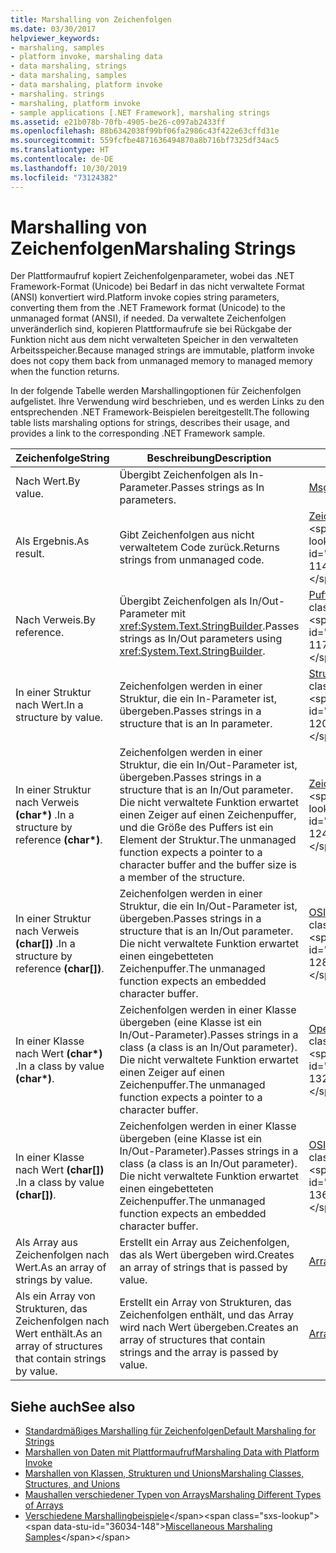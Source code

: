```yaml
---
title: Marshalling von Zeichenfolgen
ms.date: 03/30/2017
helpviewer_keywords:
- marshaling, samples
- platform invoke, marshaling data
- data marshaling, strings
- data marshaling, samples
- data marshaling, platform invoke
- marshaling. strings
- marshaling, platform invoke
- sample applications [.NET Framework], marshaling strings
ms.assetid: e21b078b-70fb-4905-be26-c097ab2433ff
ms.openlocfilehash: 88b6342038f99bf06fa2986c43f422e63cffd31e
ms.sourcegitcommit: 559fcfbe4871636494870a8b716bf7325df34ac5
ms.translationtype: HT
ms.contentlocale: de-DE
ms.lasthandoff: 10/30/2019
ms.locfileid: "73124382"
---
```

# <a name="marshaling-strings"></a><span data-ttu-id="36034-102">Marshalling von Zeichenfolgen</span><span class="sxs-lookup"><span data-stu-id="36034-102">Marshaling Strings</span></span>
<span data-ttu-id="36034-103">Der Plattformaufruf kopiert Zeichenfolgenparameter, wobei das .NET Framework-Format (Unicode) bei Bedarf in das nicht verwaltete Format (ANSI) konvertiert wird.</span><span class="sxs-lookup"><span data-stu-id="36034-103">Platform invoke copies string parameters, converting them from the .NET Framework format (Unicode) to the unmanaged format (ANSI), if needed.</span></span> <span data-ttu-id="36034-104">Da verwaltete Zeichenfolgen unveränderlich sind, kopieren Plattformaufrufe sie bei Rückgabe der Funktion nicht aus dem nicht verwalteten Speicher in den verwalteten Arbeitsspeicher.</span><span class="sxs-lookup"><span data-stu-id="36034-104">Because managed strings are immutable, platform invoke does not copy them back from unmanaged memory to managed memory when the function returns.</span></span>  
  
 <span data-ttu-id="36034-105">In der folgende Tabelle werden Marshallingoptionen für Zeichenfolgen aufgelistet. Ihre Verwendung wird beschrieben, und es werden Links zu den entsprechenden .NET Framework-Beispielen bereitgestellt.</span><span class="sxs-lookup"><span data-stu-id="36034-105">The following table lists marshaling options for strings, describes their usage, and provides a link to the corresponding .NET Framework sample.</span></span>  
  
|<span data-ttu-id="36034-106">Zeichenfolge</span><span class="sxs-lookup"><span data-stu-id="36034-106">String</span></span>|<span data-ttu-id="36034-107">Beschreibung</span><span class="sxs-lookup"><span data-stu-id="36034-107">Description</span></span>|<span data-ttu-id="36034-108">Beispiel</span><span class="sxs-lookup"><span data-stu-id="36034-108">Sample</span></span>|  
|------------|-----------------|------------|  
|<span data-ttu-id="36034-109">Nach Wert.</span><span class="sxs-lookup"><span data-stu-id="36034-109">By value.</span></span>|<span data-ttu-id="36034-110">Übergibt Zeichenfolgen als In-Parameter.</span><span class="sxs-lookup"><span data-stu-id="36034-110">Passes strings as In parameters.</span></span>|[<span data-ttu-id="36034-111">MsgBox</span><span class="sxs-lookup"><span data-stu-id="36034-111">MsgBox</span></span>](msgbox-sample.md)|  
|<span data-ttu-id="36034-112">Als Ergebnis.</span><span class="sxs-lookup"><span data-stu-id="36034-112">As result.</span></span>|<span data-ttu-id="36034-113">Gibt Zeichenfolgen aus nicht verwaltetem Code zurück.</span><span class="sxs-lookup"><span data-stu-id="36034-113">Returns strings from unmanaged code.</span></span>|<span data-ttu-id="36034-114">[Zeichenfolgen](https://docs.microsoft.com/previous-versions/dotnet/netframework-4.0/e765dyyy(v=vs.100))</span><span class="sxs-lookup"><span data-stu-id="36034-114">[Strings](https://docs.microsoft.com/previous-versions/dotnet/netframework-4.0/e765dyyy(v=vs.100))</span></span>|  
|<span data-ttu-id="36034-115">Nach Verweis.</span><span class="sxs-lookup"><span data-stu-id="36034-115">By reference.</span></span>|<span data-ttu-id="36034-116">Übergibt Zeichenfolgen als In/Out-Parameter mit <xref:System.Text.StringBuilder>.</span><span class="sxs-lookup"><span data-stu-id="36034-116">Passes strings as In/Out parameters using <xref:System.Text.StringBuilder>.</span></span>|<span data-ttu-id="36034-117">[Puffer](https://docs.microsoft.com/previous-versions/dotnet/netframework-4.0/x3txb6xc(v=vs.100))</span><span class="sxs-lookup"><span data-stu-id="36034-117">[Buffers](https://docs.microsoft.com/previous-versions/dotnet/netframework-4.0/x3txb6xc(v=vs.100))</span></span>|  
|<span data-ttu-id="36034-118">In einer Struktur nach Wert.</span><span class="sxs-lookup"><span data-stu-id="36034-118">In a structure by value.</span></span>|<span data-ttu-id="36034-119">Zeichenfolgen werden in einer Struktur, die ein In-Parameter ist, übergeben.</span><span class="sxs-lookup"><span data-stu-id="36034-119">Passes strings in a structure that is an In parameter.</span></span>|<span data-ttu-id="36034-120">[Strukturen](https://docs.microsoft.com/previous-versions/dotnet/netframework-4.0/eadtsekz(v=vs.100))</span><span class="sxs-lookup"><span data-stu-id="36034-120">[Structs](https://docs.microsoft.com/previous-versions/dotnet/netframework-4.0/eadtsekz(v=vs.100))</span></span>|  
|<span data-ttu-id="36034-121">In einer Struktur nach Verweis **(char\*)** .</span><span class="sxs-lookup"><span data-stu-id="36034-121">In a structure by reference **(char\*)**.</span></span>|<span data-ttu-id="36034-122">Zeichenfolgen werden in einer Struktur, die ein In/Out-Parameter ist, übergeben.</span><span class="sxs-lookup"><span data-stu-id="36034-122">Passes strings in a structure that is an In/Out parameter.</span></span> <span data-ttu-id="36034-123">Die nicht verwaltete Funktion erwartet einen Zeiger auf einen Zeichenpuffer, und die Größe des Puffers ist ein Element der Struktur.</span><span class="sxs-lookup"><span data-stu-id="36034-123">The unmanaged function expects a pointer to a character buffer and the buffer size is a member of the structure.</span></span>|<span data-ttu-id="36034-124">[Zeichenfolgen](https://docs.microsoft.com/previous-versions/dotnet/netframework-4.0/e765dyyy(v=vs.100))</span><span class="sxs-lookup"><span data-stu-id="36034-124">[Strings](https://docs.microsoft.com/previous-versions/dotnet/netframework-4.0/e765dyyy(v=vs.100))</span></span>|  
|<span data-ttu-id="36034-125">In einer Struktur nach Verweis **(char[])** .</span><span class="sxs-lookup"><span data-stu-id="36034-125">In a structure by reference **(char[])**.</span></span>|<span data-ttu-id="36034-126">Zeichenfolgen werden in einer Struktur, die ein In/Out-Parameter ist, übergeben.</span><span class="sxs-lookup"><span data-stu-id="36034-126">Passes strings in a structure that is an In/Out parameter.</span></span> <span data-ttu-id="36034-127">Die nicht verwaltete Funktion erwartet einen eingebetteten Zeichenpuffer.</span><span class="sxs-lookup"><span data-stu-id="36034-127">The unmanaged function expects an embedded character buffer.</span></span>|<span data-ttu-id="36034-128">[OSInfo](https://docs.microsoft.com/previous-versions/dotnet/netframework-4.0/795sy883(v=vs.100))</span><span class="sxs-lookup"><span data-stu-id="36034-128">[OSInfo](https://docs.microsoft.com/previous-versions/dotnet/netframework-4.0/795sy883(v=vs.100))</span></span>|  
|<span data-ttu-id="36034-129">In einer Klasse nach Wert **(char\*)** .</span><span class="sxs-lookup"><span data-stu-id="36034-129">In a class by value **(char\*)**.</span></span>|<span data-ttu-id="36034-130">Zeichenfolgen werden in einer Klasse übergeben (eine Klasse ist ein In/Out-Parameter).</span><span class="sxs-lookup"><span data-stu-id="36034-130">Passes strings in a class (a class is an In/Out parameter).</span></span> <span data-ttu-id="36034-131">Die nicht verwaltete Funktion erwartet einen Zeiger auf einen Zeichenpuffer.</span><span class="sxs-lookup"><span data-stu-id="36034-131">The unmanaged function expects a pointer to a character buffer.</span></span>|<span data-ttu-id="36034-132">[OpenFileDlg](https://docs.microsoft.com/previous-versions/dotnet/netframework-4.0/w5tyztk9(v=vs.100))</span><span class="sxs-lookup"><span data-stu-id="36034-132">[OpenFileDlg](https://docs.microsoft.com/previous-versions/dotnet/netframework-4.0/w5tyztk9(v=vs.100))</span></span>|  
|<span data-ttu-id="36034-133">In einer Klasse nach Wert **(char[])** .</span><span class="sxs-lookup"><span data-stu-id="36034-133">In a class by value **(char[])**.</span></span>|<span data-ttu-id="36034-134">Zeichenfolgen werden in einer Klasse übergeben (eine Klasse ist ein In/Out-Parameter).</span><span class="sxs-lookup"><span data-stu-id="36034-134">Passes strings in a class (a class is an In/Out parameter).</span></span> <span data-ttu-id="36034-135">Die nicht verwaltete Funktion erwartet einen eingebetteten Zeichenpuffer.</span><span class="sxs-lookup"><span data-stu-id="36034-135">The unmanaged function expects an embedded character buffer.</span></span>|<span data-ttu-id="36034-136">[OSInfo](https://docs.microsoft.com/previous-versions/dotnet/netframework-4.0/795sy883(v=vs.100))</span><span class="sxs-lookup"><span data-stu-id="36034-136">[OSInfo](https://docs.microsoft.com/previous-versions/dotnet/netframework-4.0/795sy883(v=vs.100))</span></span>|  
|<span data-ttu-id="36034-137">Als Array aus Zeichenfolgen nach Wert.</span><span class="sxs-lookup"><span data-stu-id="36034-137">As an array of strings by value.</span></span>|<span data-ttu-id="36034-138">Erstellt ein Array aus Zeichenfolgen, das als Wert übergeben wird.</span><span class="sxs-lookup"><span data-stu-id="36034-138">Creates an array of strings that is passed by value.</span></span>|[<span data-ttu-id="36034-139">Arrays</span><span class="sxs-lookup"><span data-stu-id="36034-139">Arrays</span></span>](marshaling-different-types-of-arrays.md)|  
|<span data-ttu-id="36034-140">Als ein Array von Strukturen, das Zeichenfolgen nach Wert enthält.</span><span class="sxs-lookup"><span data-stu-id="36034-140">As an array of structures that contain strings by value.</span></span>|<span data-ttu-id="36034-141">Erstellt ein Array von Strukturen, das Zeichenfolgen enthält, und das Array wird nach Wert übergeben.</span><span class="sxs-lookup"><span data-stu-id="36034-141">Creates an array of structures that contain strings and the array is passed by value.</span></span>|[<span data-ttu-id="36034-142">Arrays</span><span class="sxs-lookup"><span data-stu-id="36034-142">Arrays</span></span>](marshaling-different-types-of-arrays.md)|  
  
## <a name="see-also"></a><span data-ttu-id="36034-143">Siehe auch</span><span class="sxs-lookup"><span data-stu-id="36034-143">See also</span></span>

- [<span data-ttu-id="36034-144">Standardmäßiges Marshalling für Zeichenfolgen</span><span class="sxs-lookup"><span data-stu-id="36034-144">Default Marshaling for Strings</span></span>](default-marshaling-for-strings.md)
- [<span data-ttu-id="36034-145">Marshallen von Daten mit Plattformaufruf</span><span class="sxs-lookup"><span data-stu-id="36034-145">Marshaling Data with Platform Invoke</span></span>](marshaling-data-with-platform-invoke.md)
- [<span data-ttu-id="36034-146">Marshallen von Klassen, Strukturen und Unions</span><span class="sxs-lookup"><span data-stu-id="36034-146">Marshaling Classes, Structures, and Unions</span></span>](marshaling-classes-structures-and-unions.md)
- [<span data-ttu-id="36034-147">Maushallen verschiedener Typen von Arrays</span><span class="sxs-lookup"><span data-stu-id="36034-147">Marshaling Different Types of Arrays</span></span>](marshaling-different-types-of-arrays.md)
- <span data-ttu-id="36034-148">[Verschiedene Marshallingbeispiele](https://docs.microsoft.com/previous-versions/dotnet/netframework-4.0/ss9sb93t(v=vs.100))</span><span class="sxs-lookup"><span data-stu-id="36034-148">[Miscellaneous Marshaling Samples](https://docs.microsoft.com/previous-versions/dotnet/netframework-4.0/ss9sb93t(v=vs.100))</span></span>

